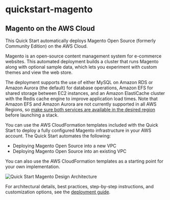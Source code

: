 # quickstart-magento
## Magento on the AWS Cloud

This Quick Start automatically deploys Magento Open Source (formerly Community Edition) on the AWS Cloud.

Magento is an open-source content management system for e-commerce websites. This automated deployment builds a cluster that runs Magento along with optional sample data, which lets you experiment with custom themes and view the web store.

The deployment supports the use of either MySQL on Amazon RDS or Amazon Aurora (the default) for database operations, Amazon EFS for shared storage between EC2 instances, and an Amazon ElastiCache cluster with the Redis cache engine to improve application load times. Note that Amazon EFS and Amazon Aurora are not currently supported in all AWS Regions, so [make sure both services are available in the desired region](https://aws.amazon.com/about-aws/global-infrastructure/regional-product-services/) before launching a stack.

You can use the AWS CloudFormation templates included with the Quick Start to deploy a fully configured Magento infrastructure in your AWS account. The Quick Start automates the following:
  * Deploying Magento Open Source into a new VPC
  * Deploying Magento Open Source into an existing VPC

You can also use the AWS CloudFormation templates as a starting point for your own implementation.

![Quick Start Magento Design Architecture](http://docs.aws.amazon.com/quickstart/latest/magento/images/magento-with-aurora-architecture.png)

For architectural details, best practices, step-by-step instructions, and customization options, see the [deployment guide](https://fwd.aws/x9eVr).

